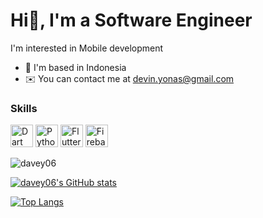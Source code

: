 Hi👋,  I'm a Software Engineer
=========================

I'm interested in Mobile development

* 📍 I'm based in Indonesia
* ✉️  You can contact me at [devin.yonas@gmail.com](mailto:devin.yonas@gmail.com)

### Skills

<p align="left">
<a href="https://dart.dev/" target="_blank" rel="noreferrer"><img src="https://raw.githubusercontent.com/danielcranney/readme-generator/main/public/icons/skills/dart-colored.svg" width="36" height="36" alt="Dart" /></a>
<a href="https://www.python.org/" target="_blank" rel="noreferrer"><img src="https://raw.githubusercontent.com/danielcranney/readme-generator/main/public/icons/skills/python-colored.svg" width="36" height="36" alt="Python" /></a>
<a href="https://flutter.dev/" target="_blank" rel="noreferrer"><img src="https://raw.githubusercontent.com/danielcranney/readme-generator/main/public/icons/skills/flutter-colored.svg" width="36" height="36" alt="Flutter" /></a>
<a href="https://firebase.google.com/" target="_blank" rel="noreferrer"><img src="https://raw.githubusercontent.com/danielcranney/readme-generator/main/public/icons/skills/firebase-colored.svg" width="36" height="36" alt="Firebase" /></a>
</p>

<p><img align="center" src="https://github-readme-streak-stats.herokuapp.com/?user=davey06&" alt="davey06" /></p>

<a href="http://www.github.com/davey06"><img src="https://github-readme-stats.vercel.app/api?username=davey06&show_icons=true&hide=&count_private=true&title_color=0891b2&text_color=0891b&icon_color=ffa500&bg_color=ffffff&hide_border=true&show_icons=true" alt="davey06's GitHub stats" /></a>

[![Top Langs](https://github-readme-stats.vercel.app/api/top-langs/?username=davey06&layout=compact)](https://github.com/davey06)
